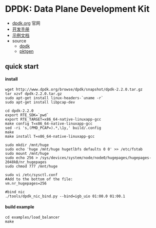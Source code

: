 DPDK: Data Plane Development Kit
===

* [dpdk.org][dpdk_org] 官网
* [开发手册][grop_guide]
* [示例文档][sample]
* source
  - [dpdk](git://dpdk.org/dpdk)
  - [pktgen](git://dpdk.org/apps/pktgen-dpdk)

[dpdk_org]:http://dpdk.org
[grop_guide]:http://dpdk.org/doc/guides/prog_guide
[sample]:http://dpdk.org/doc/guides/sample_app_ug/index.html


## quick start

#### install
```
wget http://www.dpdk.org/browse/dpdk/snapshot/dpdk-2.2.0.tar.gz
tar xzvf dpdk-2.2.0.tar.gz
sudo apt-get install linux-headers-`uname -r`
sudo apt-get install libpcap-dev

cd dpdk-2.2.0
export RTE_SDK=`pwd`
export RTE_TARGET=x86_64-native-linuxapp-gcc
make config T=x86_64-native-linuxapp-gcc
sed -ri 's,(PMD_PCAP=).*,\1y,' build/.config
make
make install T=x86_64-native-linuxapp-gcc

sudo mkdir /mnt/huge
sudo echo 'huge /mnt/huge hugetlbfs defaults 0 0' >> /etc/fstab
sudo mount /mnt/huge
sudo echo 256 > /sys/devices/system/node/node0/hugepages/hugepages-2048kB/nr_hugepages
sudo chmod 777 /mnt/huge

sudo vi /etc/sysctl.conf
#Add to the bottom of the file:
vm.nr_hugepages=256

#bind nic
./tools/dpdk_nic_bind.py --bind=igb_uio 01:00.0 01:00.1
```


#### build example
```shell
cd examples/load_balancer
make
```
